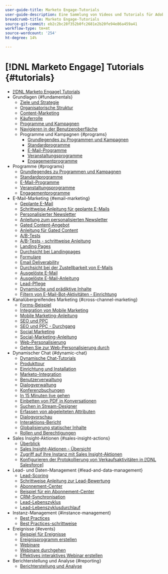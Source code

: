 ```yaml
---
user-guide-title: Marketo Engage-Tutorials
user-guide-description: Eine Sammlung von Videos und Tutorials für Adobe Marketo Engage.
breadcrumb-title: Marketo Engage-Tutorials
source-git-commit: eb2c2bc28f352b0fc2681e2b20fe94e86a459a41
workflow-type: tm+mt
source-wordcount: '254'
ht-degree: 14%

---
```



# [!DNL Marketo Engage] Tutorials {#tutorials}

+ [[!DNL Marketo Engage] Tutorials](/help/_marketo-main/overview.md)
+ Grundlagen {#fundamentals}
   + [Ziele und Strategie](/help/fundamentals/goals-and-strategy-learn.md)
   + [Organisatorische Struktur](/help/fundamentals/organizational-structure-learn.md)
   + [Content-Marketing](/help/fundamentals/content-marketing-learn.md)
   + [Käuferrolle](/help/fundamentals/buyer-personas-learn.md)
   + [Programme und Kampagnen](/help/fundamentals/programs-and-campaigns.md)
   + [Navigieren in der Benutzeroberfläche](/help/fundamentals/ui-navigation.md)
   + Programme und Kampagnen {#programs}
      + [Grundlegendes zu Programmen und Kampagnen](help/programs/understanding-programs-and-campaigns.md)
      + [Standardprogramme](/help/programs/default-programs.md)
      + [E-Mail-Programme](/help/programs/email-programs.md)
      + [Veranstaltungsprogramme](/help/programs/event-programs.md)
      + [Engagementprogramme](/help/programs/engagement-programs.md)
+ Programme {#programs}
   + [Grundlegendes zu Programmen und Kampagnen](help/programs/understanding-programs-and-campaigns.md)
   + [Standardprogramme](/help/programs/default-programs.md)
   + [E-Mail-Programme](/help/programs/email-programs.md)
   + [Veranstaltungsprogramme](/help/programs/event-programs.md)
   + [Engagementprogramme](/help/programs/engagement-programs.md)
+ E-Mail-Marketing {#email-marketing}
   + [Geplante E-Mail](/help/email-marketing/scheduled-email-learn.md)
   + [Schrittweise Anleitung für geplante E-Mails](/help/email-marketing/scheduled-email-watch.md)
   + [Personalisierter Newsletter](/help/email-marketing/personalized-newsletter-learn.md)
   + [Anleitung zum personalisierten Newsletter](/help/email-marketing/personalized-newsletter-watch.md)
   + [Gated Content-Angebot](/help/email-marketing/gated-content-offer-learn.md)
   + [Anleitung für Gated Content](/help/email-marketing/gated-content-offer-watch.md)
   + [A/B-Tests](/help/email-marketing/ab-testing-learn.md)
   + [A/B-Tests - schrittweise Anleitung](/help/email-marketing/ab-testing-watch.md)
   + [Landing Pages ](/help/email-marketing/landing-pages-learn.md)
   + [Durchsicht bei Landingpages](/help/email-marketing/landing-pages-watch.md)
   + [Formulare](/help/email-marketing/forms-learn.md)
   + [Email Deliverability](/help/email-marketing/email-deliverability-learn.md)
   + [Durchsicht bei der Zustellbarkeit von E-Mails](/help/email-marketing/email-deliverability-watch.md)
   + [Ausgelöste E-Mail](/help/email-marketing/triggered-email-learn.md)
   + [Ausgelöste E-Mail-Anleitung](/help/email-marketing/triggered-email-watch.md)
   + [Lead-Pflege](/help/email-marketing/lead-nuturing-learn.md)
   + [Dynamische und prädiktive Inhalte](/help/email-marketing/dynamic-and-predictive-content-learn.md)
   + [Filtern von E-Mail-Bot-Aktivitäten - Einrichtung](/help/filtering-email-bot-activities/setup.md)
+ Kanalübergreifendes Marketing {#cross-channel-marketing}
   + [Forms-Beispiel](/help/email-marketing/forms-watch.md)
   + [Integration von Mobile Marketing](/help/cross-channel-marketing/mobile-marketing-learn.md)
   + [Mobile Marketing-Anleitung](/help/cross-channel-marketing/mobile-marketing-watch.md)
   + [SEO und PPC](/help/cross-channel-marketing/seo-and-ppc-learn.md)
   + [SEO und PPC - Durchgang](/help/cross-channel-marketing/seo-and-ppc-watch.md)
   + [Social Marketing](/help/cross-channel-marketing/social-marketing-learn.md)
   + [Social-Marketing-Anleitung](/help/cross-channel-marketing/social-marketing-watch.md)
   + [Web-Personalisierung](/help/cross-channel-marketing/web-personalization-learn.md)
   + [Gehen Sie zur Web-Personalisierung durch](/help/cross-channel-marketing/web-personalization-watch.md)
+ Dynamischer Chat {#dynamic-chat}
   + [Dynamische Chat-Tutorials](/help/dynamic-chat/dynamic-chat-overview.md)
   + [Produkttour](/help/dynamic-chat/product-tour.md)
   + [Einrichtung und Installation](/help/dynamic-chat/setup.md)
   + [Marketo-Integration](/help/dynamic-chat/marketo-integration.md)
   + [Benutzerverwaltung](/help/dynamic-chat/user-management.md)
   + [Dialogverwaltung](/help/dynamic-chat/dialogue-management.md)
   + [Konferenzbuchungen](/help/dynamic-chat/meeting-booking.md)
   + [In 15 Minuten live gehen](/help/dynamic-chat/go-live-in-15-minutes.md)
   + [Einbetten von PDF in Konversationen](/help/dynamic-chat/document-cloud-integration.md)
   + [Suchen in Stream-Designer](/help/dynamic-chat/search-in-stream-designer.md)
   + [Erfassen von abgeleiteten Attributen](/help/dynamic-chat/capture-inferred-attributes.md)
   + [Dialogvorschau](/help/dynamic-chat/dialogue-preview.md)
   + [Interaktions-Bericht](/help/dynamic-chat/engagement-report.md)
   + [Globalisierung statischer Inhalte](/help/dynamic-chat/globalization-of-static-content.md)
   + [Rollen und Berechtigungen](/help/dynamic-chat/roles-and-permissions.md)
+ Sales Insight-Aktionen {#sales-insight-actions}
   + [Überblick](/help/sales-insight-actions/overview.md)
   + [Sales Insight-Aktionen - Übersicht](/help/sales-insight-actions/sales-insight-actions-overview.md)
   + [Zugriff auf Ihre Instanz mit Sales Insight-Aktionen](/help/sales-insight-actions/accessing-your-sales-insight-actions-instance.md)
   + [Konfigurieren der Protokollierung von Verkaufsaktivitäten in [!DNL Salesforce]](/help/sales-insight-actions/configure-sales-activity-logging-to-salesforce.md)
+ Lead- und Daten-Management {#lead-and-data-management}
   + [Lead-Scoring](/help/lead-and-data-management/lead-scoring-learn.md)
   + [Schrittweise Anleitung zur Lead-Bewertung](/help/lead-and-data-management/lead-scoring-watch.md)
   + [Abonnement-Center](/help/lead-and-data-management/subscription-center-learn.md)
   + [Beispiel für ein Abonnement-Center](/help/lead-and-data-management/subscription-center-watch.md)
   + [CRM-Synchronisation](/help/lead-and-data-management/crm-sync-learn.md)
   + [Lead-Lebenszyklus](/help/lead-and-data-management/lead-lifecycle-learn.md)
   + [Lead-Lebenszyklusdurchlauf](/help/lead-and-data-management/lead-lifecycle-watch.md)
+ Instanz-Management {#instance-management}
   + [Best Practices](/help/instance-management/best-practice-learn.md)
   + [Best Practices-schrittweise](/help/instance-management/best-practice-watch.md)
+ Ereignisse {#events}
   + [Beispiel für Ereignisse](/help/events/events-watch.md)
   + [Ereignisprogramm erstellen](/help/events/events-learn.md)
   + [Webinare](/help/events/webinar-learn.md)
   + [Webinare durchgehen](/help/events/webinar-watch.md)
   + [Effektives interaktives Webinar erstellen](/help/events/design-an-effective-interactive-webinar.md)
+ Berichterstellung und Analyse {#reporting}
   + [Berichterstellung und Analyse](/help/reporting/reporting-and-analytics.md)
